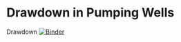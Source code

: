 # Drawdown in Pumping Wells
Drawdown
[![Binder](https://mybinder.org/badge_logo.svg)](https://mybinder.org/v2/gh/eholzbe/Drawdown/HEAD)
